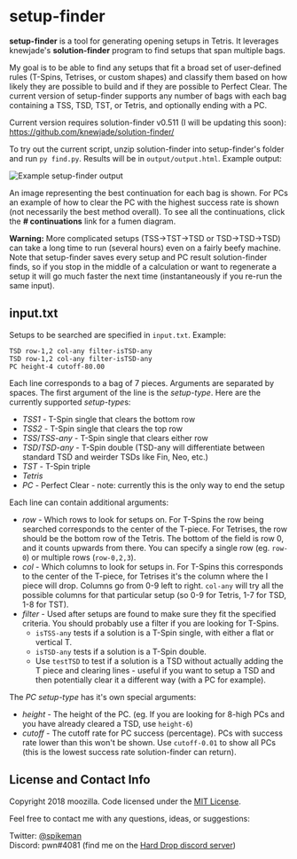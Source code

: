 # setup-finder

**setup-finder** is a tool for generating opening setups in Tetris. It leverages knewjade's **solution-finder** program to find setups that span multiple bags.

My goal is to be able to find any setups that fit a broad set of user-defined rules (T-Spins, Tetrises, or custom shapes) and classify them based on how likely they are possible to build and if they are possible to Perfect Clear. The current version of setup-finder supports any number of bags with each bag containing a TSS, TSD, TST, or Tetris, and optionally ending with a PC.

Current version requires solution-finder v0.511 (I will be updating this soon):
https://github.com/knewjade/solution-finder/

To try out the current script, unzip solution-finder into setup-finder's folder and run `py find.py`. Results will be in `output/output.html`. Example output:

![Example setup-finder output](https://i.imgur.com/5ZY9kUQ.png)

An image representing the best continuation for each bag is shown. For PCs an example of how to clear the PC with the highest success rate is shown (not necessarily the best method overall). To see all the continuations, click the **# continuations** link for a fumen diagram.

**Warning:** More complicated setups (TSS→TST→TSD or TSD→TSD→TSD) can take a long time to run (several hours) even on a fairly beefy machine. Note that setup-finder saves every setup and PC result solution-finder finds, so if you stop in the middle of a calculation or want to regenerate a setup it will go much faster the next time (instantaneously if you re-run the same input).

## input.txt

Setups to be searched are specified in `input.txt`. Example:

```
TSD row-1,2 col-any filter-isTSD-any
TSD row-1,2 col-any filter-isTSD-any
PC height-4 cutoff-80.00
```

Each line corresponds to a bag of 7 pieces. Arguments are separated by spaces. The first argument of the line is the _setup-type_. Here are the currently supported *setup-type*s:

* _TSS1_ - T-Spin single that clears the bottom row
* _TSS2_ - T-Spin single that clears the top row
* _TSS_/_TSS-any_ - T-Spin single that clears either row
* _TSD_/_TSD-any_ - T-Spin double (TSD-any will differentiate between standard TSD and weirder TSDs like Fin, Neo, etc.)
* _TST_ - T-Spin triple
* _Tetris_
* _PC_ - Perfect Clear - note: currently this is the only way to end the setup

Each line can contain additional arguments:

* _row_ - Which rows to look for setups on. For T-Spins the row being searched corresponds to the center of the T-piece. For Tetrises, the row should be the bottom row of the Tetris. The bottom of the field is row 0, and it counts upwards from there. You can specify a single row (eg. `row-0`) or multiple rows (`row-0,2,3`).
* _col_ - Which columns to look for setups in. For T-Spins this corresponds to the center of the T-piece, for Tetrises it's the column where the I piece will drop. Columns go from 0-9 left to right. `col-any` will try all the possible columns for that particular setup (so 0-9 for Tetris, 1-7 for TSD, 1-8 for TST).
* _filter_ - Used after setups are found to make sure they fit the specified criteria. You should probably use a filter if you are looking for T-Spins.
  * `isTSS-any` tests if a solution is a T-Spin single, with either a flat or vertical T.
  * `isTSD-any` tests if a solution is a T-Spin double.
  * Use `testTSD` to test if a solution is a TSD without actually adding the T piece and clearing lines - useful if you want to setup a TSD and then potentially clear it a different way (with a PC for example).

The _PC setup-type_ has it's own special arguments:

* _height_ - The height of the PC. (eg. If you are looking for 8-high PCs and you have already cleared a TSD, use `height-6`)
* _cutoff_ - The cutoff rate for PC success (percentage). PCs with success rate lower than this won't be shown. Use `cutoff-0.01` to show all PCs (this is the lowest success rate solution-finder can return).

## License and Contact Info

Copyright 2018 moozilla. Code licensed under the [MIT License](https://github.com/moozilla/setup-finder/blob/master/LICENSE).

Feel free to contact me with any questions, ideas, or suggestions:

Twitter: [@spikeman](https://twitter.com/spikeman)  
Discord: pwn#4081 (find me on the [Hard Drop discord server](https://discord.gg/harddrop))
